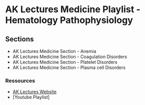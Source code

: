# AK Lectures Medicine Playlist - Hematology Pathophysiology

## Sections

- AK Lectures Medicine Section - Anemia
- AK Lectures Medicine Section - Coagulation Disorders
- AK Lectures Medicine Section - Platelet Disorders
- AK Lectures Medicine Section - Plasma cell Disorders

### Ressources

- [AK Lectures Website](https://aklectures.com/subject/medical/hematology/pathophysiology)
- [Youtube Playlist]
